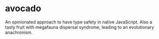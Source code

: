 # avocado
An opinionated approach to have type safety in native JavaScript. Also a tasty fruit with megafauna dispersal syndrome, leading to an evolutionary anachronism.
